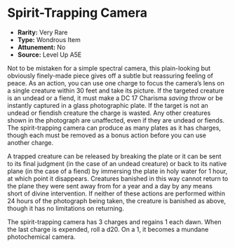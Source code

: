 
# Spirit-Trapping Camera

* **Rarity:** Very Rare
* **Type:** Wondrous Item
* **Attunement:** No
* **Source:** Level Up A5E


Not to be mistaken for a simple spectral camera, this plain-looking but obviously finely-made piece gives off a subtle but reassuring feeling of peace. As an action, you can use one charge to focus the camera’s lens on a single creature within 30 feet and take its picture. If the targeted creature is an undead or a fiend, it must make a DC 17 Charisma _saving throw_  or be instantly captured in a glass photographic plate. If the target is not an undead or fiendish creature the charge is wasted. Any other creatures shown in the photograph are unaffected, even if they are undead or fiends. The spirit-trapping camera can produce as many plates as it has charges, though each must be removed as a bonus action before you can use another charge.

A trapped creature can be released by breaking the plate or it can be sent to its final judgment (in the case of an undead creature) or back to its native plane (in the case of a fiend) by immersing the plate in holy water for 1 hour, at which point it disappears. Creatures banished in this way cannot return to the plane they were sent away from for a year and a day by any means short of divine intervention. If neither of these actions are performed within 24 hours of the photograph being taken, the creature is banished as above, though it has no limitations on returning.

The spirit-trapping camera has 3 charges and regains 1 each dawn. When the last charge is expended, roll a d20\. On a 1, it becomes a mundane photochemical camera.
